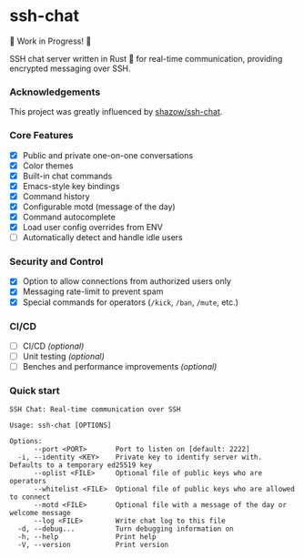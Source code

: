 # ssh-chat

🚧 Work in Progress! 🚧

SSH chat server written in Rust 🦀 for real-time communication, providing encrypted messaging over SSH.

### Acknowledgements

This project was greatly influenced by [shazow/ssh-chat](https://github.com/shazow/ssh-chat).

### Core Features

- [x] Public and private one-on-one conversations
- [x] Color themes
- [x] Built-in chat commands
- [x] Emacs-style key bindings
- [x] Command history
- [x] Configurable motd (message of the day)
- [x] Command autocomplete
- [x] Load user config overrides from ENV
- [ ] Automatically detect and handle idle users

### Security and Control

- [x] Option to allow connections from authorized users only
- [x] Messaging rate-limit to prevent spam
- [x] Special commands for operators (`/kick`, `/ban`, `/mute`, etc.)

### CI/CD

- [ ] CI/CD _(optional)_
- [ ] Unit testing _(optional)_
- [ ] Benches and performance improvements _(optional)_

### Quick start

```console
SSH Chat: Real-time communication over SSH

Usage: ssh-chat [OPTIONS]

Options:
      --port <PORT>       Port to listen on [default: 2222]
  -i, --identity <KEY>    Private key to identify server with. Defaults to a temporary ed25519 key
      --oplist <FILE>     Optional file of public keys who are operators
      --whitelist <FILE>  Optional file of public keys who are allowed to connect
      --motd <FILE>       Optional file with a message of the day or welcome message
      --log <FILE>        Write chat log to this file
  -d, --debug...          Turn debugging information on
  -h, --help              Print help
  -V, --version           Print version
```

